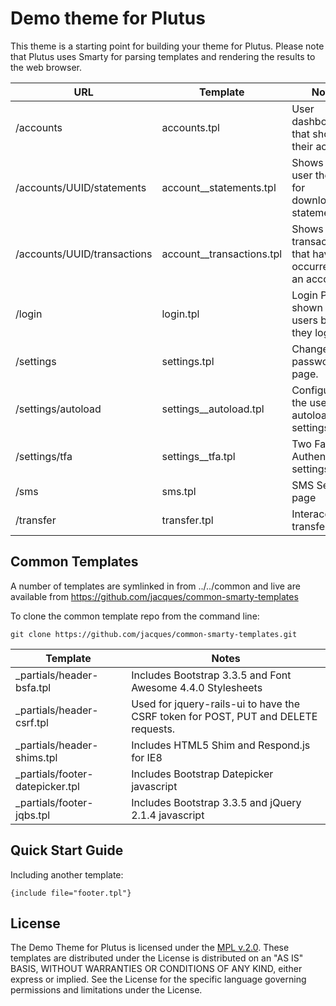 # Demo theme for Plutus

This theme is a starting point for building your theme for Plutus.  Please note that
Plutus uses Smarty for parsing templates and rendering the results to the web browser.

| URL                         | Template                  | Notes                                                    |
| --------------------------- | ------------------------- | -------------------------------------------------------- |
| /accounts                   | accounts.tpl              | User dashboard that shows their accounts                 |
| /accounts/UUID/statements   | account__statements.tpl   | Shows the user the links for downloadable statements.    |
| /accounts/UUID/transactions | account__transactions.tpl | Shows the transactions that have occurred on an account. |
| /login                      | login.tpl                 | Login Page -- shown to users before they login           |
| /settings                   | settings.tpl              | Change your password page.                               |
| /settings/autoload          | settings__autoload.tpl    | Configures the users autoload settings.                  |
| /settings/tfa               | settings__tfa.tpl         | Two Factor Authentication settings                       |
| /sms                        | sms.tpl                   | SMS Sending page                                         |
| /transfer                   | transfer.tpl              | Interaccount transfer                                    |

## Common Templates

A number of templates are symlinked in from ../../common and live are available from
https://github.com/jacques/common-smarty-templates

To clone the common template repo from the command line:

```
git clone https://github.com/jacques/common-smarty-templates.git
```

| Template                        | Notes                                                                              |
| ------------------------------- | ---------------------------------------------------------------------------------- |
| _partials/header-bsfa.tpl       | Includes Bootstrap 3.3.5 and Font Awesome 4.4.0 Stylesheets                        |
| _partials/header-csrf.tpl       | Used for jquery-rails-ui to have the CSRF token for POST, PUT and DELETE requests. |
| _partials/header-shims.tpl      | Includes HTML5 Shim and Respond.js for IE8                                         |
| _partials/footer-datepicker.tpl | Includes Bootstrap Datepicker javascript                                           |
| _partials/footer-jqbs.tpl       | Includes Bootstrap 3.3.5 and jQuery 2.1.4 javascript                               |

## Quick Start Guide

Including another template:

```
{include file="footer.tpl"}
```

## License

The Demo Theme for Plutus is licensed under the [MPL v.2.0](LICENSE).
These templates are distributed under the License is distributed
on an "AS IS" BASIS, WITHOUT WARRANTIES OR CONDITIONS OF ANY KIND,
either express or implied. See the License for the specific language
governing permissions and limitations under the License.
